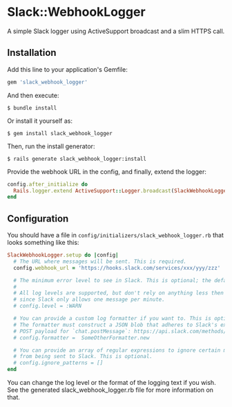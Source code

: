 # Slack::WebhookLogger

A simple Slack logger using ActiveSupport broadcast and a slim HTTPS call.

## Installation

Add this line to your application's Gemfile:

```ruby
gem 'slack_webhook_logger'
```

And then execute:

```
$ bundle install
```

Or install it yourself as:

```
$ gem install slack_webhook_logger
```

Then, run the install generator:

```
$ rails generate slack_webhook_logger:install
```

Provide the webhook URL in the config, and finally, extend the logger:

```ruby
config.after_initialize do
  Rails.logger.extend ActiveSupport::Logger.broadcast(SlackWebhookLogger.logger)
end
```

## Configuration

You should have a file in `config/initializers/slack_webhook_logger.rb` that looks something like this:

```ruby
SlackWebhookLogger.setup do |config|
  # The URL where messages will be sent. This is required.
  config.webhook_url = 'https://hooks.slack.com/services/xxx/yyy/zzz'

  # The minimum error level to see in Slack. This is optional; the default is :WARN.
  #
  # All log levels are supported, but don't rely on anything less then :WARN
  # since Slack only allows one message per minute.
  # config.level = :WARN

  # You can provide a custom log formatter if you want to. This is optional.
  # The formatter must construct a JSON blob that adheres to Slack's expected
  # POST payload for `chat.postMessage`: https://api.slack.com/methods/chat.postMessage
  # config.formatter =  SomeOtherFormatter.new

  # You can provide an array of regular expressions to ignore certain messages
  # from being sent to Slack. This is optional.
  # config.ignore_patterns = []
end
```

You can change the log level or the format of the logging text if you wish. See the generated slack_webhook_logger.rb file for more information on that.
